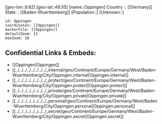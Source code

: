 ﻿---
location: [48.55,9.82] 
mapzoom: [7,12] 
mapmarker: city 
type: City
tags:
- geo/City


SpocWebEntityId: 33120
isDeleted: false
confidential: public

---
[geo-lon::9.82] 
[geo-lat::48.55] 
[name::Oppingen] 
Country :: [[Germany]]  
State :: [[Baden-Wuerttemberg]] 
[Population::] 
[Unknown::] 


```leaflet
id: Oppingen
coordinates: [[Oppingen]] 
markerFile: [[Oppingen]] 
defaultZoom: 11 
maxZoom: 18
```


## Confidential Links & Embeds: 
- [[Oppingen|Oppingen]]  
- [[../../../../../../../../_internal/geo/Continent/Europe/Germany/West/Baden-Wuerttemberg/City/Oppingen.internal|Oppingen.internal]] 
- [[../../../../../../../../_protect/geo/Continent/Europe/Germany/West/Baden-Wuerttemberg/City/Oppingen.protect|Oppingen.protect]] 
- [[../../../../../../../../_private/geo/Continent/Europe/Germany/West/Baden-Wuerttemberg/City/Oppingen.private|Oppingen.private]] 
- [[../../../../../../../../_personal/geo/Continent/Europe/Germany/West/Baden-Wuerttemberg/City/Oppingen.personal|Oppingen.personal]] 
- [[../../../../../../../../_secret/geo/Continent/Europe/Germany/West/Baden-Wuerttemberg/City/Oppingen.secret|Oppingen.secret]] 

